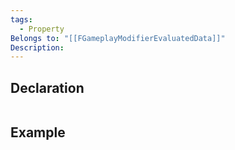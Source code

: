 ```yaml
---
tags:
  - Property
Belongs to: "[[FGameplayModifierEvaluatedData]]"
Description:
---
```


## Declaration

```cpp
```

## Example

```cpp

```